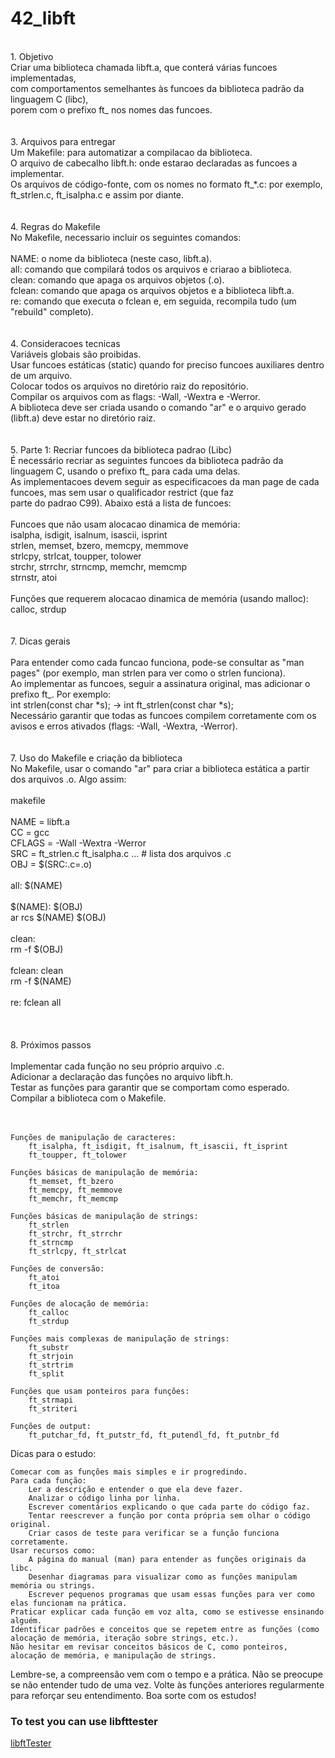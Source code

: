 # 42_libft
<br/>
1. Objetivo<br/>
Criar uma biblioteca chamada libft.a, que conterá várias funcoes implementadas,<br/>
com comportamentos semelhantes às funcoes da biblioteca padrão da linguagem C (libc),<br/>
porem com o prefixo ft_ nos nomes das funcoes.<br/>
<br/>
<br/>
3. Arquivos para entregar<br/>
    Um Makefile: para automatizar a compilacao da biblioteca.<br/>
    O arquivo de cabecalho libft.h: onde estarao declaradas as funcoes a implementar.<br/>
    Os arquivos de código-fonte, com os nomes no formato ft_*.c: por exemplo, ft_strlen.c, ft_isalpha.c e assim por diante.<br/>
<br/>
<br/>
4. Regras do Makefile<br/>
No Makefile, necessario incluir os seguintes comandos:<br/>
<br/>
    NAME: o nome da biblioteca (neste caso, libft.a).<br/>
    all: comando que compilará todos os arquivos e criarao a biblioteca.<br/>
    clean: comando que apaga os arquivos objetos (.o).<br/>
    fclean: comando que apaga os arquivos objetos e a biblioteca libft.a.<br/>
    re: comando que executa o fclean e, em seguida, recompila tudo (um "rebuild" completo).<br/>
<br/>
<br/>
4. Consideracoes tecnicas<br/>
    Variáveis globais são proibidas.<br/>
    Usar funcoes estáticas (static) quando for preciso funcoes auxiliares dentro de um arquivo.<br/>
    Colocar todos os arquivos no diretório raiz do repositório.<br/>
    Compilar os arquivos com as flags: -Wall, -Wextra e -Werror.<br/>
    A biblioteca deve ser criada usando o comando "ar" e o arquivo gerado (libft.a) deve estar no diretório raiz.<br/>
<br/>
<br/>
5. Parte 1: Recriar funcoes da biblioteca padrao (Libc)<br/>
É necessário recriar as seguintes funcoes da biblioteca padrão da linguagem C, usando o prefixo ft_ para cada uma delas.<br/>
As implementacoes devem seguir as especificacoes da man page de cada funcoes, mas sem usar o qualificador restrict (que faz<br/>
parte do padrao C99). Abaixo está a lista de funcoes:<br/>
<br/>
    Funcoes que não usam alocacao dinamica de memória:<br/>
        isalpha, isdigit, isalnum, isascii, isprint<br/>
        strlen, memset, bzero, memcpy, memmove<br/>
        strlcpy, strlcat, toupper, tolower<br/>
        strchr, strrchr, strncmp, memchr, memcmp<br/>
        strnstr, atoi<br/>
<br/>
    Funções que requerem alocacao dinamica de memória (usando malloc):<br/>
        calloc, strdup<br/>
<br/>
<br/>
7. Dicas gerais<br/>
<br/>
    Para entender como cada funcao funciona, pode-se consultar as "man pages" (por exemplo, man strlen para ver como o strlen funciona).<br/>
    Ao implementar as funcoes, seguir a assinatura original, mas adicionar o prefixo ft_. Por exemplo:<br/>
        int strlen(const char *s); → int ft_strlen(const char *s);<br/>
   Necessário garantir que todas as funcoes compilem corretamente com os avisos e erros ativados (flags: -Wall, -Wextra, -Werror).<br/>
<br/>
<br/>
7. Uso do Makefile e criação da biblioteca<br/>
No Makefile, usar o comando "ar" para criar a biblioteca estática a partir dos arquivos .o. Algo assim:<br/>
<br/>
makefile<br/>
<br/>
NAME = libft.a<br/>
CC = gcc<br/>
CFLAGS = -Wall -Wextra -Werror<br/>
SRC = ft_strlen.c ft_isalpha.c ... # lista dos arquivos .c<br/>
OBJ = $(SRC:.c=.o)<br/>
<br/>
all: $(NAME)<br/>
<br/>
$(NAME): $(OBJ)<br/>
	ar rcs $(NAME) $(OBJ)<br/>
<br/>
clean:<br/>
	rm -f $(OBJ)<br/>
 <br/>
fclean: clean<br/>
	rm -f $(NAME)<br/>
<br/>
re: fclean all<br/>
<br/>
<br/>
<br/>
8. Próximos passos<br/>
<br/>
    Implementar cada função no seu próprio arquivo .c.<br/>
    Adicionar a declaração das funções no arquivo libft.h.<br/>
    Testar as funções para garantir que se comportam como esperado.<br/>
    Compilar a biblioteca com o Makefile.<br/>
    <br/>
    <br/>
    
    Funções de manipulação de caracteres:
        ft_isalpha, ft_isdigit, ft_isalnum, ft_isascii, ft_isprint
        ft_toupper, ft_tolower
        
    Funções básicas de manipulação de memória:
        ft_memset, ft_bzero
        ft_memcpy, ft_memmove
        ft_memchr, ft_memcmp
        
    Funções básicas de manipulação de strings:
        ft_strlen
        ft_strchr, ft_strrchr
        ft_strncmp
        ft_strlcpy, ft_strlcat
        
    Funções de conversão:
        ft_atoi
        ft_itoa
        
    Funções de alocação de memória:
        ft_calloc
        ft_strdup
        
    Funções mais complexas de manipulação de strings:
        ft_substr
        ft_strjoin
        ft_strtrim
        ft_split
        
    Funções que usam ponteiros para funções:
        ft_strmapi
        ft_striteri
        
    Funções de output:
        ft_putchar_fd, ft_putstr_fd, ft_putendl_fd, ft_putnbr_fd

Dicas para o estudo:

    Comecar com as funções mais simples e ir progredindo.
    Para cada função:
        Ler a descrição e entender o que ela deve fazer.
        Analizar o código linha por linha.
        Escrever comentários explicando o que cada parte do código faz.
        Tentar reescrever a função por conta própria sem olhar o código original.
        Criar casos de teste para verificar se a função funciona corretamente.
    Usar recursos como:
        A página do manual (man) para entender as funções originais da libc.
        Desenhar diagramas para visualizar como as funções manipulam memória ou strings.
        Escrever pequenos programas que usam essas funções para ver como elas funcionam na prática.
    Praticar explicar cada função em voz alta, como se estivesse ensinando alguém.
    Identificar padrões e conceitos que se repetem entre as funções (como alocação de memória, iteração sobre strings, etc.).
    Não hesitar em revisar conceitos básicos de C, como ponteiros, alocação de memória, e manipulação de strings.

Lembre-se, a compreensão vem com o tempo e a prática. 
Não se preocupe se não entender tudo de uma vez. Volte às funções anteriores regularmente para reforçar seu entendimento.
Boa sorte com os estudos!

### To test you can use libfttester
[libftTester](https://github.com/Tripouille/libftTester)
